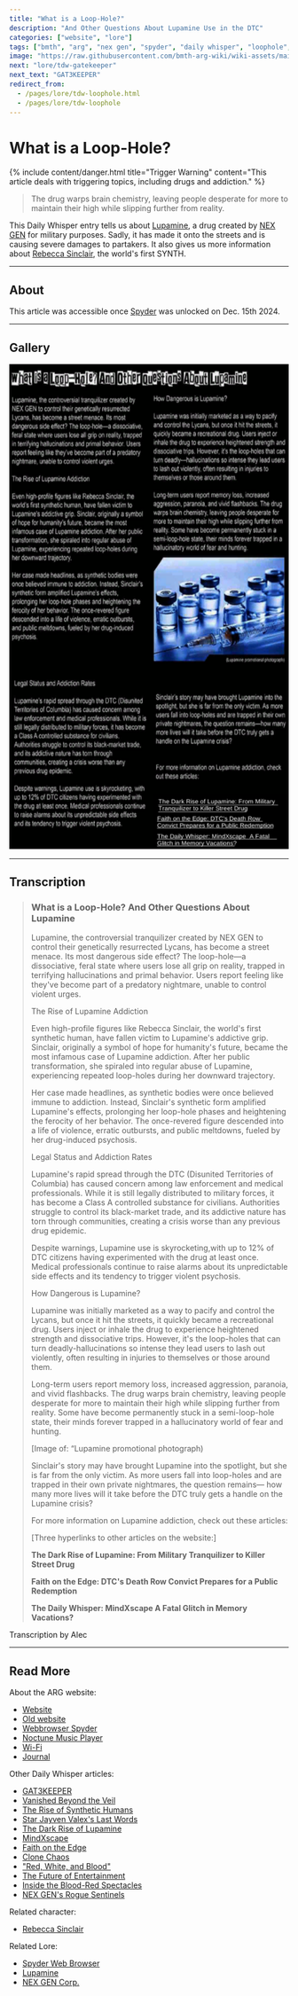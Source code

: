 ```yaml
---
title: "What is a Loop-Hole?"
description: "And Other Questions About Lupamine Use in the DTC"
categories: ["website", "lore"]
tags: ["bmth", "arg", "nex gen", "spyder", "daily whisper", "loophole", "lupamine"]
image: "https://raw.githubusercontent.com/bmth-arg-wiki/wiki-assets/main/lore/webbrowser/dailywhisper/loophole-300x300.png"
next: "lore/tdw-gatekeeper"
next_text: "GAT3KEEPER"
redirect_from:
  - /pages/lore/tdw-loophole.html
  - /pages/lore/tdw-loophole
---
```

# What is a Loop-Hole?

{% include content/danger.html
title="Trigger Warning"
content="This article deals with triggering topics, including drugs and addiction."
%}

> The drug warps brain chemistry, leaving people desperate for more to maintain their high while slipping further from reality.

This Daily Whisper entry tells us about [Lupamine](../lore/lupamine), a drug created by [NEX GEN](../lore/nex-gen-corporation) for 
military purposes. Sadly, it has made it onto the streets and is causing severe damages to partakers. 
It also gives us more information about [Rebecca Sinclair](../characters/rebecca), the world's first SYNTH. 

***

## About

This article was accessible once [Spyder](webbrowser) was unlocked on Dec. 15th 2024.

***

## Gallery

![loophole article](https://raw.githubusercontent.com/bmth-arg-wiki/wiki-assets/main/lore/webbrowser/dailywhisper/loophole.png)

***

## Transcription

> ### What is a Loop-Hole? And Other Questions About Lupamine
>
> Lupamine, the controversial tranquilizer created by NEX GEN to control their genetically resurrected Lycans, 
> has become a street menace. Its most dangerous side effect? The loop-hole—a dissociative, 
> feral state where users lose all grip on reality, trapped in terrifying hallucinations and primal behavior. 
> Users report feeling like they've become part of a predatory nightmare, unable to control violent urges.
>
> The Rise of Lupamine Addiction
>
> Even high-profile figures like Rebecca Sinclair, the world's first synthetic human, 
> have fallen victim to Lupamine's addictive grip. Sinclair, originally a symbol of hope for humanity's future, 
> became the most infamous case of Lupamine addiction. After her public transformation, 
> she spiraled into regular abuse of Lupamine, experiencing repeated loop-holes during her downward trajectory.
>
> Her case made headlines, as synthetic bodies were once believed immune to addiction. 
> Instead, Sinclair's synthetic form amplified Lupamine's effects, 
> prolonging her loop-hole phases and heightening the ferocity of her behavior. 
> The once-revered figure descended into a life of violence, erratic outbursts, and public meltdowns, 
> fueled by her drug-induced psychosis.
>
> Legal Status and Addiction Rates
>
> Lupamine's rapid spread through the DTC (Disunited Territories of Columbia) has caused concern among law enforcement 
> and medical professionals. While it is still legally distributed to military forces, it has become a Class A controlled 
> substance for civilians. Authorities struggle to control its black-market trade, 
> and its addictive nature has torn through communities, creating a crisis worse than any previous drug epidemic.
>
> Despite warnings, Lupamine use is skyrocketing,with up to 12% of DTC citizens having experimented with the drug at least once.
> Medical professionals continue to raise alarms about its unpredictable side effects and its tendency to 
> trigger violent psychosis.
>
> How Dangerous is Lupamine?
>
> Lupamine was initially marketed as a way to pacify and control the Lycans, but once it hit the streets, 
> it quickly became a recreational drug. Users inject or inhale the drug to experience heightened strength and 
> dissociative trips. However, it's the loop-holes that can turn deadly-hallucinations so intense they lead users to 
> lash out violently, often resulting in injuries to themselves or those around them.
>
> Long-term users report memory loss, increased aggression, paranoia, and vivid flashbacks. 
> The drug warps brain chemistry, leaving people desperate for more to maintain their high while slipping further from reality. 
> Some have become permanently stuck in a semi-loop-hole state, their minds forever trapped in a hallucinatory world of 
> fear and hunting.
>
> [Image of: “Lupamine promotional photograph)
>
> Sinclair's story may have brought Lupamine into the spotlight, but she is far from the only victim. 
> As more users fall into loop-holes and are trapped in their own private nightmares, 
> the question remains— how many more lives will it take before the DTC truly gets a handle on the Lupamine crisis?
>
> For more information on Lupamine addiction, check out these articles:
>
> [Three hyperlinks to other articles on the website:]
>
> __The Dark Rise of Lupamine: From Military Tranquilizer to Killer Street Drug__
>
> __Faith on the Edge: DTC's Death Row Convict Prepares for a Public Redemption__
>
> __The Daily Whisper: MindXscape A Fatal Glitch in Memory Vacations?__

Transcription by Alec

***

## Read More

About the ARG website:

- [Website](website)
- [Old website](website-v1)
- [Webbrowser Spyder](webbrowser)
- [Noctune Music Player](website-songs)
- [Wi-Fi](wifi)
- [Journal](journal)

Other Daily Whisper articles:

- [GAT3KEEPER](tdw-gatekeeper)
- [Vanished Beyond the Veil](tdw-vanished)
- [The Rise of Synthetic Humans](tdw-riseofsynth)
- [Star Jayven Valex's Last Words](tdw-valexlastwords)
- [The Dark Rise of Lupamine](tdw-riseoflupamine)
- [MindXscape](tdw-mindxscape)
- [Faith on the Edge](tdw-faithedge)
- [Clone Chaos](tdw-clonechaos)
- ["Red, White, and Blood"](tdw-redwhiteblood)
- [The Future of Entertainment](tdw-futureentertainment)
- [Inside the Blood-Red Spectacles](tdw-bloodredspectacles)
- [NEX GEN's Rogue Sentinels](tdw-roguesentinels)

Related character:

- [Rebecca Sinclair](../characters/rebecca)

Related Lore:

- [Spyder Web Browser](webbrowser)
- [Lupamine](../lore/lupamine)
- [NEX GEN Corp.](../lore/nex-gen-corporation)